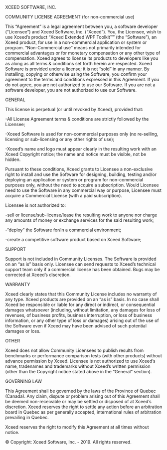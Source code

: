 XCEED SOFTWARE, INC.

COMMUNITY LICENSE AGREEMENT
(for non-commercial use)

This “Agreement” is a legal agreement between you, a software developer (“Licensee”) and Xceed Software, Inc. (“Xceed”). 
You, the Licensee, wish to use Xceed’s product “Xceed Extended WPF Toolkit™” (the “Software”), an Xceed product, for use 
in a non-commercial application or system or program. “Non-Commercial use” means not primarily intended for commercial 
advantages or for monetary compensation or any other type of compensation. 
Xceed agrees to license its products to developers like you as along as all terms & conditions set forth herein are
respected. Xceed Software is provided under a license; it is not “sold” in any manner.
By installing, copying or otherwise using the Software, you confirm your agreement to the terms and conditions expressed 
in this Agreement. If you do not agree, you are not authorized to use our Software. If you are not a software developer, 
you are not authorized to use our Software.

GENERAL

This license is perpetual (or until revoked by Xceed), provided that:

-All License Agreement terms & conditions are strictly followed by the Licensee;

-Xceed Software is used for non-commercial purposes only (no re-selling, licensing or sub-licensing or any other rights 
of use);

-Xceed’s name and logo must appear clearly in the resulting work with an Xceed Copyright notice; the name and notice 
must be visible, not be hidden.

Pursuant to these conditions, Xceed grants to Licensee a non-exclusive right to install and use the Software for 
designing, building, testing and/or deploying an application or system or program for non-commercial purposes only, 
without the need to acquire a subscription. Would Licensee need to use the Software in any commercial way or purpose, 
Licensee must acquire a Commercial License (with a paid subscription).

Licensee is not authorized to:

-sell or license/sub-license/lease the resulting work to anyone nor charge any amounts of money or exchange services 
for the said resulting work;

-“deploy” the Software for/in a commercial environment;

-create a competitive software product based on Xceed Software;


SUPPORT

Support is not included in Community Licenses. The Software is provided on an “as is” basis only. Licensee can send 
requests to Xceed’s technical support team only if a commercial license has been obtained. Bugs may be corrected at 
Xceed’s discretion. 

WARRANTY 

Xceed clearly states that this Community License includes no warranty of any type. Xceed products are provided 
on an “as is” basis. In no case shall Xceed be responsible or liable for any direct or indirect, or consequential 
damages whatsoever (including, without limitation, any damages for loss of revenues, of business profits, business 
interruption, or loss of business information, or any other type of loss or damages) arising out of the use of the 
Software even if Xceed may have been advised of such potential damages or loss.

OTHER

Xceed does not allow Community Licensees to publish results from benchmarks or performance comparison tests (with 
other products) without advance permission by Xceed. Licensee is not authorized to use Xceed’s name, tradenames 
and trademarks without Xceed’s written permission (other than the Copyright notice stated above in the “General” 
section). 

GOVERNING LAW

This Agreement shall be governed by the laws of the Province of Quebec (Canada). Any claim, dispute or problem 
arising out of this Agreement shall be deemed non-receivable or may be settled or disposed of at Xceed’s discretion. 
Xceed reserves the right to settle any action before an arbitration board in Quebec as per generally accepted, 
international rules of arbitration prevailing in Quebec.       

Xceed reserves the right to modify this Agreement at all times without notice. 

© Copyright: Xceed Software, Inc. - 2019. All rights reserved.


